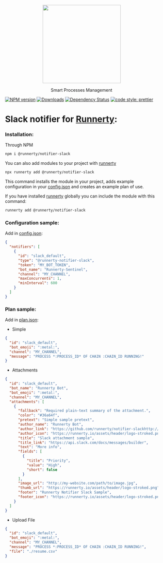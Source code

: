 <p align="center">
  <a href="http://runnerty.io">
    <img height="257" src="https://runnerty.io/assets/header/logo-stroked.png">
  </a>
  <p align="center">Smart Processes Management</p>
</p>

[![NPM version][npm-image]][npm-url] [![Downloads][downloads-image]][npm-url] [![Dependency Status][david-badge]][david-badge-url]
<a href="#badge">
<img alt="code style: prettier" src="https://img.shields.io/badge/code_style-prettier-ff69b4.svg">
</a>

# Slack notifier for [Runnerty]:

### Installation:

Through NPM

```bash
npm i @runnerty/notifier-slack
```

You can also add modules to your project with [runnerty]

```bash
npx runnerty add @runnerty/notifier-slack
```

This command installs the module in your project, adds example configuration in your [config.json] and creates an example plan of use.

If you have installed [runnerty] globally you can include the module with this command:

```bash
runnerty add @runnerty/notifier-slack
```

### Configuration sample:

Add in [config.json]:

```json
{
  "notifiers": [
    {
      "id": "slack_default",
      "type": "@runnerty-notifier-slack",
      "token": "MY_BOT_TOKEN",
      "bot_name": "Runnerty-Sentinel",
      "channel": "MY_CHANNEL",
      "maxConcurrents": 1,
      "minInterval": 600
    }
  ]
}
```

### Plan sample:

Add in [plan.json]:

- Simple

```json
{
  "id": "slack_default",
  "bot_emoji": ":metal:",
  "channel": "MY_CHANNEL",
  "message": "PROCESS *:PROCESS_ID* OF CHAIN :CHAIN_ID RUNNING!"
}
```

- Attachments

```json
{
  "id": "slack_default",
  "bot_name": "Runnerty Bot",
  "bot_emoji": ":metal:",
  "channel": "MY_CHANNEL",
  "attachments": [
    {
      "fallback": "Required plain-text summary of the attachment.",
      "color": "#36a64f",
      "pretext": "Simple sample pretext",
      "author_name": "Runnerty Bot",
      "author_link": "https://github.com/runnerty/notifier-slackhttp://runnerty.io",
      "author_icon": "https://runnerty.io/assets/header/logo-stroked.png",
      "title": "Slack attachment sample",
      "title_link": "https://api.slack.com/docs/messages/builder",
      "text": "More info",
      "fields": [
        {
          "title": "Priority",
          "value": "High",
          "short": false
        }
      ],
      "image_url": "http://my-website.com/path/to/image.jpg",
      "thumb_url": "https://runnerty.io/assets/header/logo-stroked.png",
      "footer": "Runnerty Notifier Slack Sample",
      "footer_icon": "https://runnerty.io/assets/header/logo-stroked.png"
    }
  ]
}
```

- Upload File

```json
{
  "id": "slack_default",
  "bot_emoji": ":metal:",
  "channel": "MY_CHANNEL",
  "message": "PROCESS *:PROCESS_ID* OF CHAIN :CHAIN_ID RUNNING!",
  "file": "./resume.csv"
}
```

[runnerty]: https://www.runnerty.io
[downloads-image]: https://img.shields.io/npm/dm/@runnerty/notifier-slack.svg
[npm-url]: https://www.npmjs.com/package/@runnerty/notifier-slack
[npm-image]: https://img.shields.io/npm/v/@runnerty/notifier-slack.svg
[david-badge]: https://david-dm.org/runnerty/notifier-slack.svg
[david-badge-url]: https://david-dm.org/runnerty/notifier-slack
[config.json]: https://docs.runnerty.io/config/
[notifiers]: https://docs.runnerty.io/notifiers
[plan.json]: https://docs.runnerty.io/plan/
